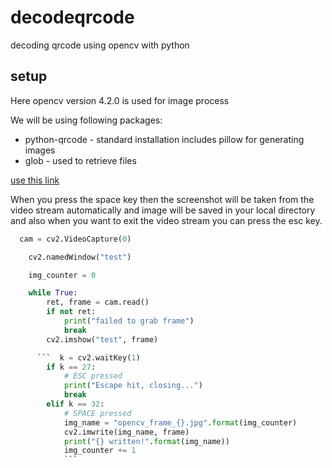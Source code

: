 # decodeqrcode
decoding qrcode using opencv with python

## setup
Here opencv version 4.2.0 is used for image process

We will be using following packages:
- python-qrcode - standard installation includes pillow for generating images
- glob          - used to retrieve files

[use this link](https://betterprogramming.pub/how-to-generate-and-decode-qr-codes-in-python-a933bce56fd0)

When you press the space key then the screenshot will be taken from the video stream  automatically and image will be saved in your local directory and 
also when you want to exit the video stream you can press the esc key.

```python
  cam = cv2.VideoCapture(0)

    cv2.namedWindow("test")

    img_counter = 0

    while True:
        ret, frame = cam.read()
        if not ret:
            print("failed to grab frame")
            break
        cv2.imshow("test", frame)

      ```  k = cv2.waitKey(1)
        if k == 27:
            # ESC pressed
            print("Escape hit, closing...")
            break
        elif k == 32:
            # SPACE pressed
            img_name = "opencv_frame_{}.jpg".format(img_counter)
            cv2.imwrite(img_name, frame)
            print("{} written!".format(img_name))
            img_counter += 1
            ```
